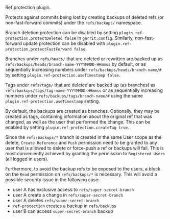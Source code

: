 Ref protection plugin.

Protects against commits being lost by creating backups of deleted refs 
(or non-fast-forward commits) under the `refs/backups/` namespace.

Branch deletion protection can be disabled by setting 
`plugin.ref-protection.protectDeleted false` in `gerrit.config`.
Similarly, non-fast-forward update protection can be disabled with
`plugin.ref-protection.protectFastForward false`.

Branches under `refs/heads/` that are deleted or rewritten are backed up
as `refs/backups/heads/branch-name-YYYYMMDD-HHmmss` by default, or as
sequentially increasing numbers under `refs/backups/heads/branch-name/#`
by setting `plugin.ref-protection.useTimestamp false`.

Tags under `refs/tags/` that are deleted are backed up (as branches) as
`refs/backups/tags/tag-name-YYYYMMDD-HHmmss` or as sequentially
increasing numbers under `refs/backups/tags/branch-name/#` using the same
`plugin.ref-protection.useTimestamp` setting.

By default, the backups are created as branches.  Optionally, they may
be created as tags, containing information about the original ref that
was changed, as well as the user that performed the change.  This can
be enabled by setting `plugin.ref-protection.createTag true`.

Since the `refs/backups/*` branch is created in the same User scope as the
delete, `Create Reference` and `Push` permission need to be granted to any user
that is allowed to delete or force-push a ref or backups will fail.
This is most conveniently achieved by granting the permission to `Registered
Users` (all logged in users).

Furthermore, to avoid the backup refs to be exposed to the users, a block on the
`Read` permission on `refs/backups/*` is necessary.
This will avoid a possible security issue in the following case:
* user A has exclusive access to `refs/super-secret-branch`
* user A create a change in `refs/super-secret-branch`
* user A deletes `refs/super-secret-branch`
* `ref-protection` creates a backup in `refs/backups`
* user B can access `super-secret-branch` backup
